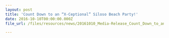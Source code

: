 ```yaml
---
layout: post
title: 'Count Down to an “X-Ceptional” Siloso Beach Party!'
date: 2016-10-10T00:00:00.000Z
file_url: /files/resources/news/20161010_Media-Release_Count_Down_to_an_X-ceptional_Siloso_Beach_Party.pdf

---
```

